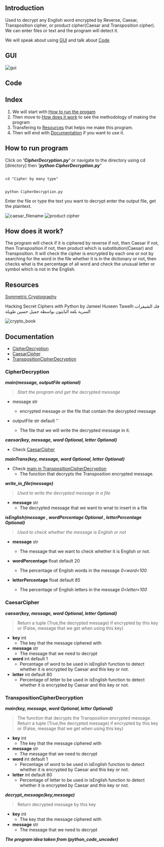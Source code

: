 ## Introduction
Used to decrypt any English word encrypted by Reverse, Caesar, Transposition cipher, or product cipher(Caesar and Transposition cipher).
We can enter files or text and the program will detect it.

We will speak about using [GUI](#GUI) and talk about [Code](#Code)

## GUI
![gui](Screenshots/gif.gif)

## Code
## Index    
  1. We will start with [How to run the progam](#How-to-run-program)
  2. Then move to [How does it work](#how-does-it-work?) to see the methodology of making the program
  3. Transfering to [Resources](#Resources) that helps me make this program.
  4. Then will end with [Documentation](#Documentation) if you want to use it.

## How to run program 
Click on ***'CipherDecryption.py'*** or navigate to the directory using cd [directory] then ***'python CipherDecryption.py'*** 

<prev >
<code >
cd "Cipher by many type"
<br>
python CipherDecryption.py
</code>
</prev>

Enter the file or type the text you want to decrypt enter the output file, get the plaintext.

![caesar_filename](Screenshots/caesar_filename.png)
![product cipher](Screenshots/product.png)

## How does it work?

The program will check if it is ciphered by reverse if not, then Caesar if not, then Transposition if not, then product which is substitution(Caesar) and Transposition.
It will check the cipher is encrypted by each one or not by searching for the word in the file whether it is in the dictionary or not, then checks what is the percentage of all word and check the unusual letter or symbol which is not in the English.

## Resources
[Symmetric Cryptography](https://www.coursera.org/learn/symmetric-crypto)

Hacking Secret Ciphers with Python by Jameel Huseen Tawelh
فك الشيفرات السرية بلغة البايثون بواسطة جميل حسين طويلة

![crypto_book](Screenshots/crypto_book.png)


## Documentation
   * [CipherDecryption](#CipherDecryption)
   * [CaesarCipher](#CaesarCipher)
   * [TranspositionCipherDecryption](#TranspositionCipherDecryption)
    
### CipherDecryption
***main(message, outputFile *optional*)***<br/> 
   > *Start the program and get the decrypted message*
     
   * message str
        - encrypted message or the file that contain the decrypted message
                
   * outputFile str default ''
        - The file that we will write the decrypted message in it.


***caesar(key, message, word *Optional*, letter *Optional*)***
* Check [CaesarCipher](#CaesarCipher)

***mainTrans(key, message, word *Optional*, letter *Optional*)***
* Check [main in TranspositionCipherDecryption](#TranspositionCipherDecryption)
    - The function that decrypts the Transposition encrypted message.

***write_in_file(message)***<br>
> *Used to write the decrypted message in a file*
* **message** str
    - The decrypted message that we want to wnat to insert in a file

***isEnglish(message , wordPercentage *Optional* , letterPercentage *Optional*)***<br>
> *Used to check whether the message is English or not*
- **message** str
    * The message that we want to check whether it is English or not.

- **wordPercentage** float default 20
    * The percentage of English words in the message *0<word<100*
            
- **letterPercentage** float default 85
    * The percentage of English letters in the message *0<letter<100*

### CaesarCipher
   ***caesar(key, message, word *Optional*, letter *Optional*)*** <br>
   > Return a tuple (True,the decrypted message) if encrypted by this key or (False, message that we get when using this key)

   * **key** int
        - The key that the message ciphered with
   * **message** str
        - The message that we need to decrypt
   * **word** int default 1 
        - Percentage of word to be used in isEnglish function to detect whether it is encrypted by Caesar and this key or not.
   * **letter** int default 80
        - Percentage of letter to be used in isEnglish function to detect whether it is encrypted by Caesar and this key or    not.

   ### TranspositionCipherDecryption
   ***main(key, message, word *Optional*, letter *Optional*)***<br>
   > The function that decrypts the Transposition encrypted message.<br>
    Return a tuple (True,the decrypted message) if encrypted by this key or (False, message that we get when using this key)

   * **key** int
        - The key that the message ciphered with
   * **message** str
        - The message that we need to decrypt
   * **word** int default 1 
        - Percentage of word to be used in isEnglish function to detect whether it is encrypted by Caesar and this key or not.
   * **letter** int default 80
        - Percentage of letter to be used in isEnglish function to detect whether it is encrypted by Caesar and this key or not.

   ***decrypt_message(key,message)***<br>
   > Return decrypted message by this key

   * **key** int
        - The key that the message ciphered with
   * **message** str
        - The message that we need to decrypt

___The program idea taken from (python_code_uncoder)___
